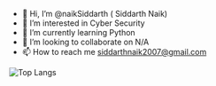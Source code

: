 - 👋 Hi, I’m @naikSiddarth ( Siddarth Naik)
- 👀 I’m interested in Cyber Security 
- 🌱 I’m currently learning Python
- 💞️ I’m looking to collaborate on N/A
- 📫 How to reach me siddarthnaik2007@gmail.com
<!-- 😄 Pronouns: He/Him 
- ⚡ Fun fact: --->

<!---
naikSiddarth/naikSiddarth is a ✨ special ✨ repository because its `README.md` (this file) appears on your GitHub profile.
You can click the Preview link to take a look at your changes.
--->
![Top Langs](https://github-readme-stats.vercel.app/api/top-langs/?username=naikSiddarth&theme=tokyonight)
